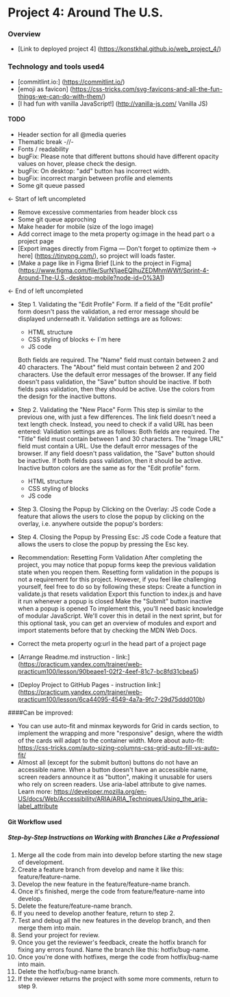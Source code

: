 # Project 4: Around The U.S.

### Overview
* [Link to deployed project 4] (https://konstkhal.github.io/web_project_4/)

### Technology and tools used4

* [commitlint.io:] (https://commitlint.io/)
* [emoji as favicon] (https://css-tricks.com/svg-favicons-and-all-the-fun-things-we-can-do-with-them/)
* [I had fun with vanilla JavaScript!] (http://vanilla-js.com/ Vanilla JS)

#### TODO
* Header section for all @media queries
* Thematic break -//-
* Fonts / readability
* bugFix: Please note that different buttons should have different opacity values on hover, please check the design.
* bugFix: On desktop: "add" button has incorrect width.
* bugFix: incorrect margin between profile and elements
* Some git queue passed

← Start of left uncompleted
* Remove excessive commentaries from header block css
* Some git queue approching
* Make header for mobile (size of the logo image)
* Add correct image to the meta property og:image in the head part o a project page
* [Export images directly from Figma — Don't forget to optimize them → here] (https://tinypng.com/), so project will loads faster.
* [Make a page like in Figma Brief [Link to the project in Figma] (https://www.figma.com/file/SurN1jaeEQIhuZEDMhmWWf/Sprint-4-Around-The-U.S.-desktop-mobile?node-id=0%3A1) 

← End of left uncompleted



* Step 1. Validating the "Edit Profile" Form. If a field of the "Edit profile" form doesn't pass the validation, a red error message should be displayed underneath it. Validation settings are as follows:
    * HTML structure
    * CSS styling of blocks
        ← I`m here
    * JS code

  Both fields are required.
  The "Name" field must contain between 2 and 40 characters.
  The "About" field must contain between 2 and 200 characters.
  Use the default error messages of the browser.
  If any field doesn't pass validation, the "Save" button should be inactive. If both fields pass validation, then they should be active. Use the colors from the design for the inactive buttons.

* Step 2. Validating the "New Place" Form
  This step is similar to the previous one, with just a few differences. The link field doesn't need a text length check. Instead, you need to check if a valid URL has been entered:
  Validation settings are as follows:
  Both fields are required.
  The "Title" field must contain between 1 and 30 characters.
  The "Image URL" field must contain a URL.
  Use the default error messages of the browser.
  If any field doesn't pass validation, the "Save" button should be inactive. If both fields pass validation, then it should be active. Inactive button colors are the same as for the "Edit profile" form.
    * HTML structure
    * CSS styling of blocks
    * JS code
* Step 3. Closing the Popup by Clicking on the Overlay: JS code
  Code a feature that allows the users to close the popup by clicking on the overlay, i.e. anywhere outside the popup's borders:
* Step 4. Closing the Popup by Pressing Esc: JS code
  Code a feature that allows the users to close the popup by pressing the Esc key.

* Recommendation: Resetting Form Validation
  After completing the project, you may notice that popup forms keep the previous validation state when you reopen them. Resetting form validation in the popups is not a requirement for this project. However, if you feel like challenging yourself, feel free to do so by following these steps:
  Create a function in validate.js that resets validation
  Export this function to index.js and have it run whenever a popup is closed
  Make the "Submit" button inactive when a popup is opened
  To implement this, you'll need basic knowledge of modular JavaScript. We'll cover this in detail in the next sprint, but for this optional task, you can get an overview of modules and export and import statements before that by checking the MDN Web Docs.
* Correct the meta property og:url in the head part of a project page
* [Arrange Readme.md instruction - link:] (https://practicum.yandex.com/trainer/web-practicum100/lesson/90beaee1-02f2-4eef-81c7-bc8fd31cbea5)
* [Deploy Project to GitHub Pages - instruction link:] (https://practicum.yandex.com/trainer/web-practicum100/lesson/6ca44095-4549-4a7a-9fc7-29d75ddd010b)

####Can be improved:
* You can use auto-fit and minmax keywords for Grid in cards section, to implement the wrapping and more "responsive" design, where the width of the cards will adapt to the container width. More about auto-fit: https://css-tricks.com/auto-sizing-columns-css-grid-auto-fill-vs-auto-fit/
* Almost all (except for the submit button) buttons do not have an accessible name. When a button doesn't have an accessible name, screen readers announce it as "button", making it unusable for users who rely on screen readers. Use aria-label attribute to give names. Learn more: https://developer.mozilla.org/en-US/docs/Web/Accessibility/ARIA/ARIA_Techniques/Using_the_aria-label_attribute

#### Git Workflow used
##### Step-by-Step Instructions on Working with Branches Like a Professional
1. Merge all the code from main into develop before starting the new stage of development.
2. Create a feature branch from develop and name it like this: feature/feature-name.
3. Develop the new feature in the feature/feature-name branch.
4. Once it's finished, merge the code from feature/feature-name into develop.
5. Delete the feature/feature-name branch.
6. If you need to develop another feature, return to step 2.
7. Test and debug all the new features in the develop branch, and then merge them into main.
8. Send your project for review.
9. Once you get the reviewer's feedback, create the hotfix branch for fixing any errors found. Name the branch like this: hotfix/bug-name.
10. Once you're done with hotfixes, merge the code from hotfix/bug-name into main.
11. Delete the hotfix/bug-name branch.
12. If the reviewer returns the project with some more comments, return to step 9.
